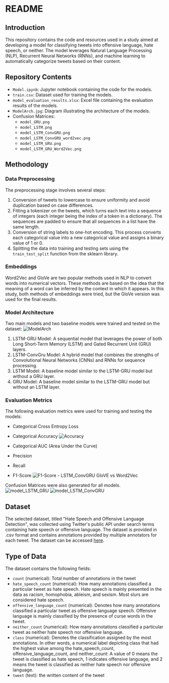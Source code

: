 # README

## Introduction

This repository contains the code and resources used in a study aimed at developing a model for classifying tweets into offensive language, hate speech, or neither. The model leverages Natural Language Processing (NLP), Recurrent Neural Networks (RNNs), and machine learning to automatically categorize tweets based on their content.

## Repository Contents

- `Model.ipynb`: Jupyter notebook containing the code for the models.
- `train.csv`: Dataset used for training the models.
- `model_evaluation_results.xlsx`: Excel file containing the evaluation results of the models.
- `ModelArch.jpg`: Diagram illustrating the architecture of the models.
- Confusion Matrices: 
  - `model_GRU.png`
  - `model_LSTM.png`
  - `model_LSTM_ConvGRU.png`
  - `model_LSTM_ConvGRU_word2vec.png`
  - `model_LSTM_GRU.png`
  - `model_LSTM_GRU_Word2Vec.png`

## Methodology

### Data Preprocessing

The preprocessing stage involves several steps:

1. Conversion of tweets to lowercase to ensure uniformity and avoid duplication based on case differences.
2. Fitting a tokenizer on the tweets, which turns each text into a sequence of integers (each integer being the index of a token in a dictionary). The sequences are padded to ensure that all sequences in a list have the same length.
3. Conversion of string labels to one-hot encoding. This process converts each categorical value into a new categorical value and assigns a binary value of 1 or 0.
4. Splitting the data into training and testing sets using the `train_test_split` function from the sklearn library.

### Embeddings

Word2Vec and GloVe are two popular methods used in NLP to convert words into numerical vectors. These methods are based on the idea that the meaning of a word can be inferred by the context in which it appears. In this study, both methods of embeddings were tried, but the GloVe version was used for the final results.

### Model Architecture


Two main models and two baseline models were trained and tested on the dataset:
![ModelArch](https://github.com/SeherD/ToxicLanguageDetection/assets/59703840/a3795806-2f80-4c68-ae75-ce40b14d54e7)


1. LSTM-GRU Model: A sequential model that leverages the power of both Long Short-Term Memory (LSTM) and Gated Recurrent Unit (GRU) layers.
2. LSTM-ConvGru Model: A hybrid model that combines the strengths of Convolutional Neural Networks (CNNs) and RNNs for sequence processing.
3. LSTM Model: A baseline model similar to the LSTM-GRU model but without a GRU layer.
4. GRU Model: A baseline model similar to the LSTM-GRU model but without an LSTM layer.

### Evaluation Metrics

The following evaluation metrics were used for training and testing the models:

- Categorical Cross Entropy Loss
- Categorical Accuracy
![Accuracy](https://github.com/SeherD/ToxicLanguageDetection/assets/59703840/a2ef3995-997a-49fe-83f9-bc78d2e70fd0)

- Categorical AUC (Area Under the Curve)
- Precision
- Recall
- F1-Score
![F1-Score - LSTM_ConvGRU GloVE vs Word2Vec](https://github.com/SeherD/ToxicLanguageDetection/assets/59703840/41de995d-2c94-401b-8f18-d8ba07488315)


Confusion Matrices were also generated for all models. 
![model_LSTM_GRU](https://github.com/SeherD/ToxicLanguageDetection/assets/59703840/b3bd6ee1-d186-4d5f-a10a-bb616ccf92d9)
![model_LSTM_ConvGRU](https://github.com/SeherD/ToxicLanguageDetection/assets/59703840/382209f2-5797-4a8f-8ec1-457543598cf7)

## Dataset

The selected dataset, titled "Hate Speech and Offensive Language Detection", was collected using Twitter's public API under search terms containing hate speech or offensive language. The dataset is provided in .csv format and contains annotations provided by multiple annotators for each tweet. The dataset can be accessed [here](https://www.kaggle.com/datasets/thedevastator/hate-speech-and-offensive-language-detection?resource=download).

## Type of Data

The dataset contains the following fields:

- `count` (numerical): Total number of annotations in the tweet
- `hate_speech_count` (numerical): How many annotations classified a particular tweet as hate speech. Hate speech is mainly presented in the data as racism, homophobia, ableism, and sexism. Most slurs are considered hate speech. 
- `offensive_language_count` (numerical): Denotes how many annotations classified a particular tweet as offensive language speech. Offensive language is mainly classified by the presence of curse words in the tweet. 
- `neither_count` (numerical): How many annotations classified a particular tweet as neither hate speech nor offensive language.
- `class` (numerical): Denotes the classification assigned by the most annotations. In other words, a numerical label depicting class that had the highest value among the hate_speech_count, offensive_language_count, and neither_count: A value of 0 means the tweet is classified as hate speech, 1 indicates offensive language, and 2 means the tweet is classified as neither hate speech nor offensive language. 
- `tweet` (text): the written content of the tweet
